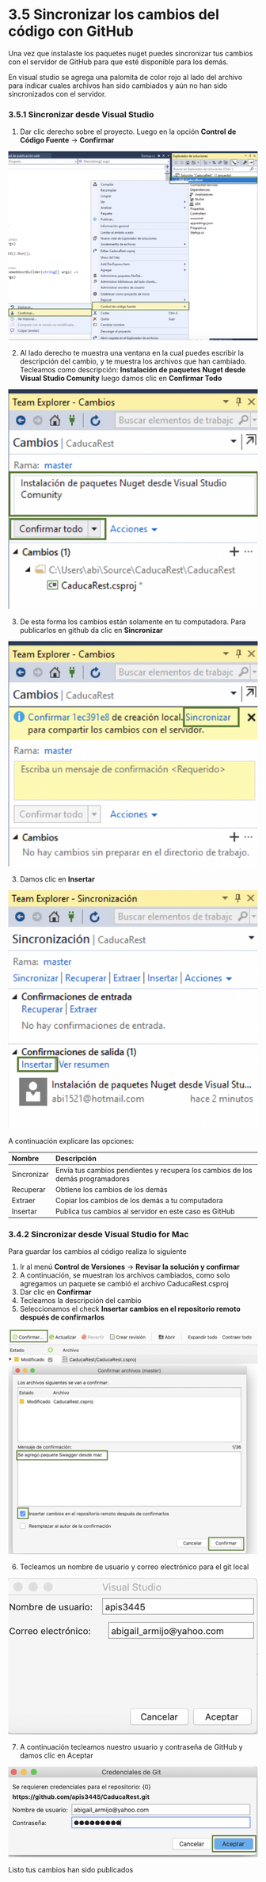 # 3.5 Sincronizar los cambios del código con GitHub

Una vez que instalaste los paquetes nuget puedes sincronizar tus cambios con el servidor de GitHub para que esté disponible para los demás.

En visual studio se agrega una palomita de color rojo al lado del archivo para indicar cuales archivos han sido cambiados y aún no han sido sincronizados con el servidor.

### 3.5.1 Sincronizar  desde Visual Studio

1. Dar clic derecho sobre el proyecto. Luego en la opción **Control de Código Fuente** -&gt; **Confirmar**

![](../.gitbook/assets/image%20%2871%29.png)

2. Al lado derecho te muestra una ventana en la cual puedes escribir la descripción del cambio, y te muestra los archivos que han cambiado. Tecleamos como descripción: **Instalación de paquetes Nuget desde Visual Studio Comunity** luego damos clic en **Confirmar Todo** 

![](../.gitbook/assets/image%20%2843%29.png)

3. De esta forma los cambios están solamente en tu computadora. Para publicarlos en github da clic en **Sincronizar**

![](../.gitbook/assets/image%20%2863%29.png)

3. Damos clic en **Insertar**

![](../.gitbook/assets/image%20%2849%29.png)

 A continuación explicare las opciones:

| Nombre | Descripción |
| :--- | :--- |
| Sincronizar | Envía tus cambios pendientes y recupera los cambios de los demás programadores |
| Recuperar | Obtiene los cambios de los demás |
| Extraer | Copiar los cambios de los demás a tu computadora |
| Insertar | Publica tus cambios al servidor en este caso es GitHub |

### 3.4.2 Sincronizar desde Visual Studio for Mac

Para guardar los cambios al código realiza lo siguiente

1. Ir al menú **Control de Versiones** -&gt; **Revisar la solución y confirmar**
2. A continuación, se muestran los archivos cambiados, como solo agregamos un paquete se cambió el archivo CaducaRest.csproj
3. Dar clic en **Confirmar**
4. Tecleamos la descripción del cambio
5. Seleccionamos el check **Insertar cambios en el repositorio remoto después de confirmarlos**

![](../.gitbook/assets/image%20%2869%29.png)

6. Tecleamos un nombre de usuario y correo electrónico para el git local

![](../.gitbook/assets/image%20%2854%29.png)

7. A continuación tecleamos nuestro usuario y contraseña de GitHub y damos clic en Aceptar

![](../.gitbook/assets/image%20%2876%29.png)

Listo tus cambios han sido publicados

